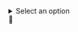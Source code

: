 <details>
  <summary>Select an option</summary>
  <table>
    <tr>
      <td><input type="checkbox" id="option1" checked><label for="option1"> ☑ Option 1</label></td>
    </tr>
    <tr>
      <td><input type="checkbox" id="option2"><label for="option2">Option 2</label></td>
    </tr>
    <tr>
      <td><input type="checkbox" id="option3"><label for="option3">Option 3</label></td>
    </tr>
  </table>
</details>
📁
